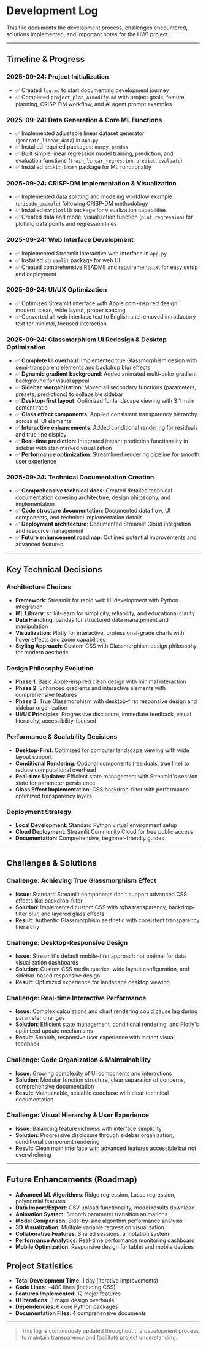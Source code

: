 # Development Log

This file documents the development process, challenges encountered, solutions implemented, and important notes for the HW1 project.

---

## Timeline & Progress

### 2025-09-24: Project Initialization
- ✅ Created `log.md` to start documenting development journey
- ✅ Completed `project_plan_AImodify.md` with project goals, feature planning, CRISP-DM workflow, and AI agent prompt examples

### 2025-09-24: Data Generation & Core ML Functions
- ✅ Implemented adjustable linear dataset generator (`generate_linear_data`) in `app.py`
- ✅ Installed required packages: `numpy`, `pandas`
- ✅ Built simple linear regression model training, prediction, and evaluation functions (`train_linear_regression`, `predict`, `evaluate`)
- ✅ Installed `scikit-learn` package for ML functionality

### 2025-09-24: CRISP-DM Implementation & Visualization
- ✅ Implemented data splitting and modeling workflow example (`crispdm_example`) following CRISP-DM methodology
- ✅ Installed `matplotlib` package for visualization capabilities
- ✅ Created data and model visualization function (`plot_regression`) for plotting data points and regression lines

### 2025-09-24: Web Interface Development
- ✅ Implemented Streamlit interactive web interface in `app.py`
- ✅ Installed `streamlit` package for web UI
- ✅ Created comprehensive README and requirements.txt for easy setup and deployment

### 2025-09-24: UI/UX Optimization
- ✅ Optimized Streamlit interface with Apple.com-inspired design: modern, clean, wide layout, proper spacing
- ✅ Converted all web interface text to English and removed introductory text for minimal, focused interaction

### 2025-09-24: Glassmorphism UI Redesign & Desktop Optimization
- ✅ **Complete UI overhaul**: Implemented true Glassmorphism design with semi-transparent elements and backdrop blur effects
- ✅ **Dynamic gradient background**: Added animated multi-color gradient background for visual appeal
- ✅ **Sidebar reorganization**: Moved all secondary functions (parameters, presets, predictions) to collapsible sidebar
- ✅ **Desktop-first layout**: Optimized for landscape viewing with 3:1 main content ratio
- ✅ **Glass effect components**: Applied consistent transparency hierarchy across all UI elements
- ✅ **Interactive enhancements**: Added conditional rendering for residuals and true line display
- ✅ **Real-time prediction**: Integrated instant prediction functionality in sidebar with star-marked visualization
- ✅ **Performance optimization**: Streamlined rendering pipeline for smooth user experience

### 2025-09-24: Technical Documentation Creation
- ✅ **Comprehensive technical docs**: Created detailed technical documentation covering architecture, design philosophy, and implementation
- ✅ **Code structure documentation**: Documented data flow, UI components, and technical implementation details
- ✅ **Deployment architecture**: Documented Streamlit Cloud integration and resource management
- ✅ **Future enhancement roadmap**: Outlined potential improvements and advanced features

---

## Key Technical Decisions

### Architecture Choices
- **Framework**: Streamlit for rapid web UI development with Python integration
- **ML Library**: scikit-learn for simplicity, reliability, and educational clarity
- **Data Handling**: pandas for structured data management and manipulation
- **Visualization**: Plotly for interactive, professional-grade charts with hover effects and zoom capabilities
- **Styling Approach**: Custom CSS with Glassmorphism design philosophy for modern aesthetic

### Design Philosophy Evolution
- **Phase 1**: Basic Apple-inspired clean design with minimal interaction
- **Phase 2**: Enhanced gradients and interactive elements with comprehensive features
- **Phase 3**: True Glassmorphism with desktop-first responsive design and sidebar organization
- **UI/UX Principles**: Progressive disclosure, immediate feedback, visual hierarchy, accessibility-focused

### Performance & Scalability Decisions
- **Desktop-First**: Optimized for computer landscape viewing with wide layout support
- **Conditional Rendering**: Optional components (residuals, true line) to reduce computational overhead
- **Real-time Updates**: Efficient state management with Streamlit's session state for parameter persistence
- **Glass Effect Implementation**: CSS backdrop-filter with performance-optimized transparency layers

### Deployment Strategy
- **Local Development**: Standard Python virtual environment setup
- **Cloud Deployment**: Streamlit Community Cloud for free public access
- **Documentation**: Comprehensive, beginner-friendly guides

---

## Challenges & Solutions

### Challenge: Achieving True Glassmorphism Effect
- **Issue**: Standard Streamlit components don't support advanced CSS effects like backdrop-filter
- **Solution**: Implemented custom CSS with rgba transparency, backdrop-filter blur, and layered glass effects
- **Result**: Authentic Glassmorphism aesthetic with consistent transparency hierarchy

### Challenge: Desktop-Responsive Design
- **Issue**: Streamlit's default mobile-first approach not optimal for data visualization dashboards
- **Solution**: Custom CSS media queries, wide layout configuration, and sidebar-based responsive design
- **Result**: Optimized experience for landscape desktop viewing

### Challenge: Real-time Interactive Performance
- **Issue**: Complex calculations and chart rendering could cause lag during parameter changes
- **Solution**: Efficient state management, conditional rendering, and Plotly's optimized update mechanisms
- **Result**: Smooth, responsive user experience with instant visual feedback

### Challenge: Code Organization & Maintainability
- **Issue**: Growing complexity of UI components and interactions
- **Solution**: Modular function structure, clear separation of concerns, comprehensive documentation
- **Result**: Maintainable, scalable codebase with clear technical documentation

### Challenge: Visual Hierarchy & User Experience
- **Issue**: Balancing feature richness with interface simplicity
- **Solution**: Progressive disclosure through sidebar organization, conditional component rendering
- **Result**: Clean main interface with advanced features accessible but not overwhelming

---

## Future Enhancements (Roadmap)
- **Advanced ML Algorithms**: Ridge regression, Lasso regression, polynomial features
- **Data Import/Export**: CSV upload functionality, model results download
- **Animation System**: Smooth parameter transition animations
- **Model Comparison**: Side-by-side algorithm performance analysis
- **3D Visualization**: Multiple variable regression visualization
- **Collaborative Features**: Shared sessions, annotation system
- **Performance Analytics**: Real-time performance monitoring dashboard
- **Mobile Optimization**: Responsive design for tablet and mobile devices

## Project Statistics
- **Total Development Time**: 1 day (iterative improvements)
- **Code Lines**: ~400 lines (including CSS)
- **Features Implemented**: 12 major features
- **UI Iterations**: 3 major design overhauls
- **Dependencies**: 6 core Python packages
- **Documentation Files**: 4 comprehensive documents

---

> This log is continuously updated throughout the development process to maintain transparency and facilitate project understanding.
